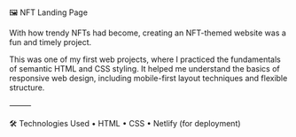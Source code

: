 🖼️ NFT Landing Page

With how trendy NFTs had become, creating an NFT-themed website was a fun and timely project.

This was one of my first web projects, where I practiced the fundamentals of semantic HTML and CSS styling. It helped me understand the basics of responsive web design, including mobile-first layout techniques and flexible structure.

⸻

🛠️ Technologies Used
	•	HTML
	•	CSS
	•	Netlify (for deployment)
